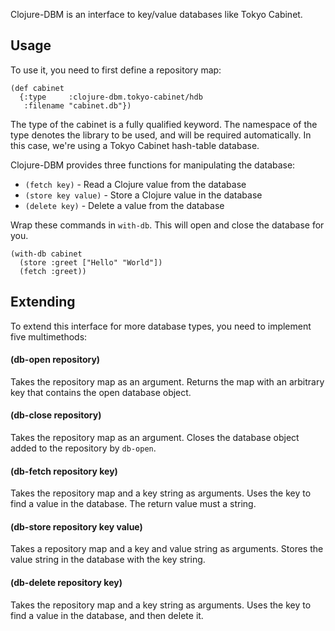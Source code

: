 Clojure-DBM is an interface to key/value databases like Tokyo Cabinet.

Usage
-----

To use it, you need to first define a repository map:

    (def cabinet
      {:type     :clojure-dbm.tokyo-cabinet/hdb
       :filename "cabinet.db"})

The type of the cabinet is a fully qualified keyword. The namespace of the
type denotes the library to be used, and will be required automatically. In
this case, we're using a Tokyo Cabinet hash-table database.

Clojure-DBM provides three functions for manipulating the database:

* `(fetch key)`       - Read a Clojure value from the database
* `(store key value)` - Store a Clojure value in the database
* `(delete key)`      - Delete a value from the database

Wrap these commands in `with-db`. This will open and close the database for you.

    (with-db cabinet
      (store :greet ["Hello" "World"])
      (fetch :greet))

Extending
---------

To extend this interface for more database types, you need to implement five
multimethods:

#### (db-open repository)

Takes the repository map as an argument. Returns the map with an arbitrary key
that contains the open database object.

#### (db-close repository)

Takes the repository map as an argument. Closes the database object added to
the repository by `db-open`.

#### (db-fetch repository key)

Takes the repository map and a key string as arguments. Uses the key to find
a value in the database. The return value must a string.

#### (db-store repository key value)

Takes a repository map and a key and value string as arguments. Stores the
value string in the database with the key string.

#### (db-delete repository key)

Takes the repository map and a key string as arguments. Uses the key to find
a value in the database, and then delete it.
